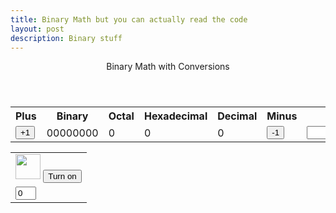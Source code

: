 ```yaml
---
title: Binary Math but you can actually read the code
layout: post
description: Binary stuff
---
```


<!-- Hack 1: add a character display to text when 8 bits, determine if printable or not printable -->
<!-- Hack 2: change to 24 bits and add a color code and display color when 24 bits, think about display on this one -->
<!-- Hack 3: do your own thing -->



<div class="container bg-primary">
    <header class="pb-3 mb-4 border-bottom border-primary text-dark">
        <span class="fs-4">Binary Math with Conversions</span>
    </header>
    <div class="row justify-content-md-center">
        <div class="col-8">
            <table class="table">
            <tr id="table">
                <th>Plus</th>
                <th>Binary</th>
                <th>Octal</th>
                <th>Hexadecimal</th>
                <th>Decimal</th>
                <th>Minus</th>
                <th>Change Bits</th>
            </tr>
            <tr>
                <td><button type="button" id="add1" onclick="add(1)">+1</button></td>
                <td id="binary">00000000</td>
                <td id="octal">0</td>
                <td id="hexadecimal">0</td>
                <td id="decimal">0</td>
                <td><button type="button" id="sub1" onclick="add(-1)">-1</button></td>
                <td><input type="input" id="addBit"></td>
            </tr>
            </table>
        </div>
        <div class="col-12" id="whereDaTable">
            <table class="table" id="bitHolder">
                <tr>
                    <td><img class="img-responsive py-3" id="bulb{{ i }}" src="{{site.baseurl}}/images/bulb_off.png" alt="" width="40" height="Auto">
                        <button type="button" id="butt{{ i }}" onclick="javascript:toggleBit({{ i }})">Turn on</button>
                    </td>
                </tr>
                <tr>
                    <td><input type="text" id="digit{{ i }}" Value="0" size="1" readonly></td>
                </tr>
            </table>
        </div>
    </div>
</div>

<script>
const MSG_ON = "Turn on";const IMAGE_ON = "{{site.baseurl}}/images/bulb_on.gif";const MSG_OFF = "Turn off";const IMAGE_OFF = "{{site.baseurl}}/images/bulb_off.png";makeBits(1);const inp = document.getElementById("addBit");inp.addEventListener("keyup", function() {event.preventDefault;if (event.key === "Enter") {makeBits(inp.value);}})
function setBits(bitNum){var BITS = bitNum;console.log(BITS);var MAX = 2 ** BITS - 1;return [BITS, MAX];}
function getBits() {let bits = "";for(let i = 0; i < BITS; i++) {bits = bits + document.getElementById("digit" + i).value;}return bits;}
function setConversions(binary) {document.getElementById("binary").innerHTML = binary;document.getElementById("octal").innerHTML = parseInt(binary, 2).toString(8);document.getElementById("hexadecimal").innerHTML = parseInt(binary, 2).toString(16);document.getElementById("decimal").innerHTML = parseInt(binary, 2).toString();}
function decimal_2_base(decimal, base) {let conversion = "";do {let digit = decimal % base;conversion = "" + digit + conversion;decimal = ~~(decimal / base);} while (decimal > 0);if (base === 2) {for (let i = 0; conversion.length < BITS; i++) {conversion = "0" + conversion;}}return conversion;}
function toggleBit(i) {const dig = document.getElementById("digit" + i);const image = document.getElementById("bulb" + i);const butt = document.getElementById("butt" + i);if (image.src.match(IMAGE_ON)) {dig.value = 0;image.src = IMAGE_OFF;butt.innerHTML = MSG_ON;} else {dig.value = 1;image.src = IMAGE_ON;butt.innerHTML = MSG_OFF;}const binary = getBits();setConversions(binary);}
function add(n) {let binary = getBits();let decimal = parseInt(binary, 2);if (n > 0) {  decimal = MAX < decimal + n ? 0 : decimal += n; } else  { decimal = 0 > decimal + n ? MAX : decimal += n; }binary = decimal_2_base(decimal, 2);setConversions(binary);for (let i = 0; i < binary.length; i++) {let digit = binary.substr(i, 1);document.getElementById("digit" + i).value = digit;if (digit === "1") {document.getElementById("bulb" + i).src = IMAGE_ON;document.getElementById("butt" + i).innerHTML = MSG_OFF;} else {document.getElementById("bulb" + i).src = IMAGE_OFF;document.getElementById("butt" + i).innerHTML = MSG_ON;}}}
function makeBits(bitNum){BITS = setBits(bitNum)[0];MAX = setBits(bitNum)[1];document.getElementById("bitHolder").remove();const TABLE = document.createElement("table");TABLE.id = "bitHolder";whereDaTable.appendChild(TABLE);const row1 = TABLE.insertRow(0);for (let i = 0; i < bitNum; i++){var x = row1.insertCell(-1);var img = document.createElement("img");img.src = "{{site.baseurl}}/images/bulb_off.png";img.class = "img-responsive py-3";img.id = "bulb" + i;img.alt = "";img.width = "40";img.height = "95.63";x.appendChild(img);var btn = document.createElement("button")btn.type = "button";btn.id = "butt" + i;btn.onclick = function(){toggleBit(i)}btn.innerHTML = "Turn on";x.appendChild(btn);}const row2 = TABLE.insertRow(1)for (let i = 0; i < bitNum; i++){var x = row2.insertCell(-1);var input = document.createElement("input");input.id = "digit" + i;input.size = "1";input.readOnly = true;x.appendChild(input);document.getElementById("digit" + i).value = 0;}add(0);}
</script>
